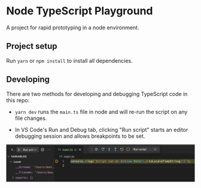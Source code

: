 # Node TypeScript Playground
A project for rapid prototyping in a node environment.

## Project setup
Run `yarn` or `npm install` to install all dependencies.

## Developing
There are two methods for developing and debugging TypeScript code in this repo:
- `yarn dev` runs the `main.ts` file in node and will re-run the script on any file changes.

- In VS Code's Run and Debug tab, clicking "Run script" starts an editor debugging session and allows breakpoints to be set.

<img src="docs/vs-code-debugger.png?raw=true" title="VS Code debugger" alt="VS Code debugger">